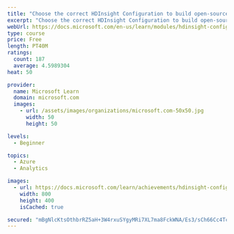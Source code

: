 ```yaml
---
title: "Choose the correct HDInsight Configuration to build open-source analytics solutions"
excerpt: "Choose the correct HDInsight Configuration to build open-source analytics solutions"
webUrl: https://docs.microsoft.com/en-us/learn/modules/hdinsight-config-open-source-solution/
type: course
price: Free
length: PT40M
ratings:
  count: 187
  average: 4.5989304
heat: 50

provider:
  name: Microsoft Learn
  domain: microsoft.com
  images:
    - url: /assets/images/organizations/microsoft.com-50x50.jpg
      width: 50
      height: 50

levels:
  - Beginner

topics:
  - Azure
  - Analytics

images:
  - url: https://docs.microsoft.com/learn/achievements/hdinsight-config-build-oss-analytical-solutions-social.png
    width: 800
    height: 400
    isCached: true

secured: "mBgNlcKtsOthbrRZ5aH+3W4rxuSYgyMRi7XL7ma8FckWNA/Es3/sCh66Cc4Tc5m5Iqw6dTxyRDvrHJ58P5R8Q7UDWf23FD8xQenrSRUodymzkkVphDbSevhqZbspIh2Vr2ppmeBEjRFIjXM8PQfttEpAiefDA/1EqQuYSW4zuKztECsnslHW3YJ9X1/zPlntvpdxkHpDCd1p+tPTO06IAkI9CTN8bRXwU2KJCFkyuevX0KV/XfiCh/1Onx6bM1b2ukbl1zT5AgTjtzGdiIG2FFCY8qgM9WEi31dVwV2AHkb4eq/A8Y4Sych3kWK1VRiGmB5fey6SzuAosV6b2y//XywPv7snx0L7dfN4AR1Xyqahmd/pxtjD6Dwvhoi9Hr1Q7CcSwKTCVGH+0yV6n2XBdD75CkypdQTxTFYFV66H5AU=;Xtcad1LwZL6Xb3Tb/PJLyA=="
---
```


